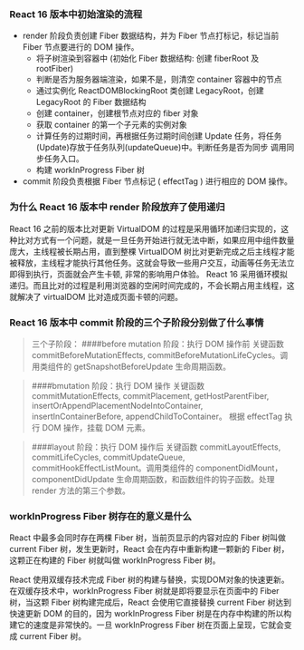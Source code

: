 ### React 16 版本中初始渲染的流程
- render 阶段负责创建 Fiber 数据结构，并为 Fiber 节点打标记，标记当前 Fiber 节点要进行的 DOM 操作。
    + 将子树渲染到容器中 (初始化 Fiber 数据结构: 创建 fiberRoot 及 rootFiber)
    + 判断是否为服务器端渲染，如果不是，则清空 container 容器中的节点
    + 通过实例化 ReactDOMBlockingRoot 类创建 LegacyRoot，创建 LegacyRoot 的 Fiber 数据结构
    + 创建 container，创建根节点对应的 fiber 对象
    + 获取 container 的第一个子元素的实例对象
    + 计算任务的过期时间，再根据任务过期时间创建 Update 任务，将任务(Update)存放于任务队列(updateQueue)中。判断任务是否为同步 调用同步任务入口。
    + 构建 workInProgress Fiber 树
- commit 阶段负责根据 Fiber 节点标记 ( effectTag ) 进行相应的 DOM 操作。

### 为什么 React 16 版本中 render 阶段放弃了使用递归
React 16 之前的版本比对更新 VirtualDOM 的过程是采用循环加递归实现的，这种比对方式有一个问题，就是一旦任务开始进行就无法中断，如果应用中组件数量庞大，主线程被长期占用，直到整棵 VirtualDOM 树比对更新完成之后主线程才能被释放，主线程才能执行其他任务。这就会导致一些用户交互，动画等任务无法立即得到执行，页面就会产生卡顿, 非常的影响用户体验。 React 16 采用循环模拟递归。而且比对的过程是利用浏览器的空闲时间完成的，不会长期占用主线程，这就解决了 virtualDOM 比对造成页面卡顿的问题。

### React 16 版本中 commit 阶段的三个子阶段分别做了什么事情
>三个子阶段：
>####before mutation 阶段：执行 DOM 操作前
关键函数 commitBeforeMutationEffects, commitBeforeMutationLifeCycles。调用类组件的 getSnapshotBeforeUpdate 生命周期函数。

>####bmutation 阶段：执行 DOM 操作
关键函数 commitMutationEffects, commitPlacement, getHostParentFiber, insertOrAppendPlacementNodeIntoContainer, insertInContainerBefore, appendChildToContainer。 根据 effectTag 执行 DOM 操作，挂载 DOM 元素。

>####layout 阶段：执行 DOM 操作后
关键函数 commitLayoutEffects, commitLifeCycles, commitUpdateQueue, commitHookEffectListMount。调用类组件的 componentDidMount，componentDidUpdate 生命周期函数，和函数组件的钩子函数。处理 render 方法的第三个参数。

### workInProgress Fiber 树存在的意义是什么
React 中最多会同时存在两棵 Fiber 树，当前页显示的内容对应的 Fiber 树叫做 current Fiber 树，发生更新时，React 会在内存中重新构建一颗新的 Fiber 树，这颗正在构建的 Fiber 树就叫做 workInProgress Fiber 树。

React 使用双缓存技术完成 Fiber 树的构建与替换，实现DOM对象的快速更新。
在双缓存技术中，workInProgress Fiber 树就是即将要显示在页面中的 Fiber 树，当这颗 Fiber 树构建完成后，React 会使用它直接替换 current Fiber 树达到快速更新 DOM 的目的，因为 workInProgress Fiber 树是在内存中构建的所以构建它的速度是非常快的。一旦 workInProgress Fiber 树在页面上呈现，它就会变成 current Fiber 树。